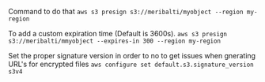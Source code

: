 Command to do that
`aws s3 presign s3://meribalti/myobject --region my-region`

To add a custom expiration time (Default is 3600s).
`aws s3 presign s3://meribalti/mmyobject --expires-in 300 --region my-region`

Set the proper signature version in order to no to get issues when gnerating URL's for encrypted files
`aws configure set default.s3.signature_version s3v4`